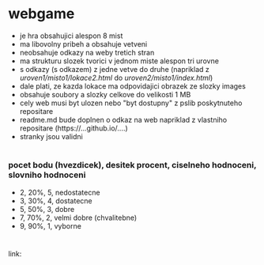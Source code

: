 # 
# webgame
* je hra obsahujici alespon 8 mist
* ma libovolny pribeh a obsahuje vetveni
* neobsahuje odkazy na weby tretich stran
* ma strukturu slozek tvorici v jednom miste alespon tri urovne
* s odkazy (s odkazem) z jedne vetve do druhe (napriklad z *uroven1/misto1/lokace2.html* do *uroven2/misto1/index.html*)
* dale plati, ze kazda lokace ma odpovidajici obrazek ze slozky images
* obsahuje soubory a slozky celkove do velikosti 1 MB
* cely web musi byt ulozen nebo "byt dostupny" z pslib poskytnuteho repositare
* readme.md bude doplnen o odkaz na web napriklad z vlastniho repositare (https://...github.io/....)
* stranky jsou validni

#
### pocet bodu (hvezdicek), desitek procent, ciselneho hodnoceni, slovniho hodnoceni
* 2, 20%, 5, nedostatecne
* 3, 30%, 4, dostatecne
* 5, 50%, 3, dobre
* 7, 70%, 2, velmi dobre (chvalitebne)
* 9, 90%, 1, vyborne
#
link: